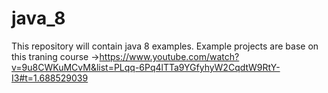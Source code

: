 # java_8
This repository will contain java 8 examples.
Example projects are base on this traning course ->https://www.youtube.com/watch?v=9u8CWKuMCvM&list=PLqq-6Pq4lTTa9YGfyhyW2CqdtW9RtY-I3#t=1.688529039
